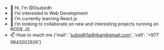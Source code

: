 - 👋 Hi, I’m @0subodh
- 👀 I’m interested in Web Development
- 🌱 I’m currently learning React.js
- 💞️ I’m looking to collaborate on new and interesting projects running on NODE.JS
- 📫 How to reach me {'mail': 'subodh1adhikari@gmail.com', 'cell': '+977 9843202926'}

<!---
0subodh/0subodh is a ✨ special ✨ repository because its `README.md` (this file) appears on your GitHub profile.
You can click the Preview link to take a look at your changes.
--->
